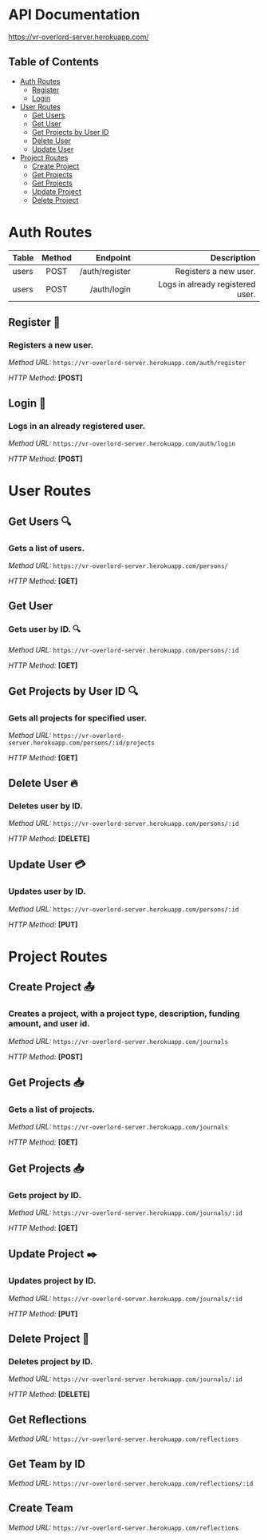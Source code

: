 #  API Documentation
https://vr-overlord-server.herokuapp.com/

## Table of Contents
 
- [Auth Routes](#auth-routes)
  * [Register](#register)    
  * [Login](#login)    
- [User Routes](#user-routes)
  * [Get Users](#get-users)    
  * [Get User](#get-user)
  * [Get Projects by User ID](#get-projects-by-user-id)
  * [Delete User](#delete-user)
  * [Update User](#update-user)
- [Project Routes](#project-routes)
  * [Create Project](#create-project)    
  * [Get Projects](#get-projects)    
  * [Get Projects](#get-projects-1)    
  * [Update Project](#update-project)    
  * [Delete Project](#delete-project)
    



# Auth Routes
| Table | Method |       Endpoint |                      Description |
| ----- | :----: | -------------: | -------------------------------: |
| users |  POST  | /auth/register |            Registers a new user. |
| users |  POST  | /auth/login    | Logs in already registered user. |

## Register 📑

### Registers a new user.

_Method URL:_ `https://vr-overlord-server.herokuapp.com/auth/register`

_HTTP Method:_ **[POST]**

## Login 📃

### Logs in an already registered user.

_Method URL:_ `https://vr-overlord-server.herokuapp.com/auth/login`

_HTTP Method:_ **[POST]**


# User Routes

## Get Users 🔍

### Gets a list of users.

_Method URL:_ `https://vr-overlord-server.herokuapp.com/persons/`

_HTTP Method:_ **[GET]**

## Get User

### Gets user by ID. 🔍

_Method URL:_ `https://vr-overlord-server.herokuapp.com/persons/:id`

_HTTP Method:_ **[GET]**

## Get Projects by User ID 🔍

### Gets all projects for specified user.

_Method URL:_ `https://vr-overlord-server.herokuapp.com/persons/:id/projects`

_HTTP Method:_ **[GET]**


## Delete User 🔥

### Deletes user by ID.

_Method URL:_ `https://vr-overlord-server.herokuapp.com/persons/:id`

_HTTP Method:_ **[DELETE]**


## Update User  💳

### Updates user by ID.

_Method URL:_ `https://vr-overlord-server.herokuapp.com/persons/:id`

_HTTP Method:_ **[PUT]**


# Project Routes

## Create Project 📤

### Creates a project, with a project type, description, funding amount, and user id.

_Method URL:_ `https://vr-overlord-server.herokuapp.com/journals`

_HTTP Method:_ **[POST]**


## Get Projects 📥

### Gets a list of projects.

_Method URL:_ `https://vr-overlord-server.herokuapp.com/journals`

_HTTP Method:_ **[GET]**

## Get Projects 📥

### Gets project by ID.

_Method URL:_ `https://vr-overlord-server.herokuapp.com/journals/:id`

_HTTP Method:_ **[GET]**


## Update Project ✒️

### Updates project by ID.

_Method URL:_ `https://vr-overlord-server.herokuapp.com/journals/:id`

_HTTP Method:_ **[PUT]**


## Delete Project  🔪

### Deletes project by ID.

_Method URL:_ `https://vr-overlord-server.herokuapp.com/journals/:id`

_HTTP Method:_ **[DELETE]**


## Get Reflections

_Method URL:_ `https://vr-overlord-server.herokuapp.com/reflections`

## Get Team by ID

_Method URL:_ `https://vr-overlord-server.herokuapp.com/reflections/:id`

## Create Team

_Method URL:_ `https://vr-overlord-server.herokuapp.com/reflections`


 
